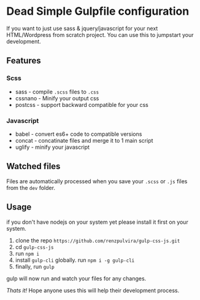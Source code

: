 # Dead Simple Gulpfile configuration

If you want to just use sass & jquery/javascript for your next HTML/Wordpress from scratch project.
You can use this to jumpstart your development.

## Features
### Scss
- sass - compile `.scss` files to `.css`
- cssnano - Minify your output css
- postcss - support backward compatible for your css

### Javascript
- babel - convert es6+ code to compatible versions
- concat - concatinate files and merge it to 1 main script
- uglify - minify your javascript


## Watched files
Files are automatically processed when you save your `.scss` or `.js` files from the `dev` folder.


## Usage
if you don't have nodejs on your system yet please install it first on your system.

1. clone the repo `https://github.com/renzpulvira/gulp-css-js.git`
2. cd `gulp-css-js`
3. run `npm i`
4. install `gulp-cli` globally. run `npm i -g gulp-cli`
5. finally, run `gulp` 

gulp will now run and watch your files for any changes.

*Thats it!* Hope anyone uses this will help their development process. 
